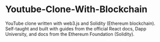 # Youtube-Clone-With-Blockchain
YouTube clone written with web3.js and Solidity (Ethereum blockchain). Self-taught and built with guides from the official React docs, Dapp University, and docs from the Ethereum Foundation (Solidity).
